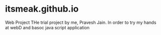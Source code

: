 # itsmeak.github.io
Web Project
THe trial project by me, Pravesh Jain. In order to try my hands at webD and basoc java script application
